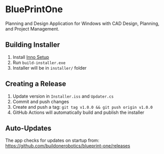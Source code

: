 # BluePrintOne

Planning and Design Application for Windows with CAD Design, Planning, and Project Management.

## Building Installer

1. Install [Inno Setup](https://jrsoftware.org/isdl.php)
2. Run `build-installer.exe`
3. Installer will be in `installer/` folder

## Creating a Release

1. Update version in `Installer.iss` and `Updater.cs`
2. Commit and push changes
3. Create and push a tag: `git tag v1.0.0 && git push origin v1.0.0`
4. GitHub Actions will automatically build and publish the installer

## Auto-Updates

The app checks for updates on startup from: https://github.com/buildonerobotics/blueprint-one/releases
